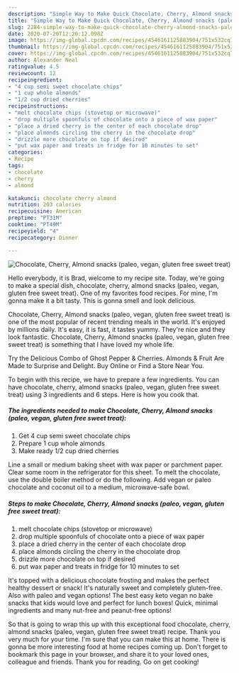 ```yaml
---
description: "Simple Way to Make Quick Chocolate, Cherry, Almond snacks (paleo, vegan, gluten free sweet treat)"
title: "Simple Way to Make Quick Chocolate, Cherry, Almond snacks (paleo, vegan, gluten free sweet treat)"
slug: 2284-simple-way-to-make-quick-chocolate-cherry-almond-snacks-paleo-vegan-gluten-free-sweet-treat
date: 2020-07-20T12:20:12.098Z
image: https://img-global.cpcdn.com/recipes/4546161125883904/751x532cq70/chocolate-cherry-almond-snacks-paleo-vegan-gluten-free-sweet-treat-recipe-main-photo.jpg
thumbnail: https://img-global.cpcdn.com/recipes/4546161125883904/751x532cq70/chocolate-cherry-almond-snacks-paleo-vegan-gluten-free-sweet-treat-recipe-main-photo.jpg
cover: https://img-global.cpcdn.com/recipes/4546161125883904/751x532cq70/chocolate-cherry-almond-snacks-paleo-vegan-gluten-free-sweet-treat-recipe-main-photo.jpg
author: Alexander Neal
ratingvalue: 4.5
reviewcount: 12
recipeingredient:
- "4 cup semi sweet chocolate chips"
- "1 cup whole almonds"
- "1/2 cup dried cherries"
recipeinstructions:
- "melt chocolate chips (stovetop or microwave)"
- "drop multiple spoonfuls of chocolate onto a piece of wax paper"
- "place a dried cherry in the center of each chocolate drop"
- "place almonds circling the cherry in the chocolate drop"
- "drizzle more chocolate on top if desired"
- "put wax paper and treats in fridge for 10 minutes to set"
categories:
- Recipe
tags:
- chocolate
- cherry
- almond

katakunci: chocolate cherry almond 
nutrition: 203 calories
recipecuisine: American
preptime: "PT31M"
cooktime: "PT49M"
recipeyield: "4"
recipecategory: Dinner

---
```



![Chocolate, Cherry, Almond snacks (paleo, vegan, gluten free sweet treat)](https://img-global.cpcdn.com/recipes/4546161125883904/751x532cq70/chocolate-cherry-almond-snacks-paleo-vegan-gluten-free-sweet-treat-recipe-main-photo.jpg)

Hello everybody, it is Brad, welcome to my recipe site. Today, we're going to make a special dish, chocolate, cherry, almond snacks (paleo, vegan, gluten free sweet treat). One of my favorites food recipes. For mine, I'm gonna make it a bit tasty. This is gonna smell and look delicious.

Chocolate, Cherry, Almond snacks (paleo, vegan, gluten free sweet treat) is one of the most popular of recent trending meals in the world. It's enjoyed by millions daily. It's easy, it is fast, it tastes yummy. They're nice and they look fantastic. Chocolate, Cherry, Almond snacks (paleo, vegan, gluten free sweet treat) is something that I have loved my whole life.

Try the Delicious Combo of Ghost Pepper &amp; Cherries. Almonds &amp; Fruit Are Made to Surprise and Delight. Buy Online or Find a Store Near You.


To begin with this recipe, we have to prepare a few ingredients. You can have chocolate, cherry, almond snacks (paleo, vegan, gluten free sweet treat) using 3 ingredients and 6 steps. Here is how you cook that.

<!--inarticleads1-->

##### The ingredients needed to make Chocolate, Cherry, Almond snacks (paleo, vegan, gluten free sweet treat):

1. Get 4 cup semi sweet chocolate chips
1. Prepare 1 cup whole almonds
1. Make ready 1/2 cup dried cherries


Line a small or medium baking sheet with wax paper or parchment paper. Clear some room in the refrigerator for this sheet. To melt the chocolate, use the double boiler method or do the following. Add vegan or paleo chocolate and coconut oil to a medium, microwave-safe bowl. 

<!--inarticleads2-->

##### Steps to make Chocolate, Cherry, Almond snacks (paleo, vegan, gluten free sweet treat):

1. melt chocolate chips (stovetop or microwave)
1. drop multiple spoonfuls of chocolate onto a piece of wax paper
1. place a dried cherry in the center of each chocolate drop
1. place almonds circling the cherry in the chocolate drop
1. drizzle more chocolate on top if desired
1. put wax paper and treats in fridge for 10 minutes to set


It&#39;s topped with a delicious chocolate frosting and makes the perfect healthy dessert or snack! It&#39;s naturally sweet and completely gluten-free. Also with paleo and vegan options! The best easy keto vegan no bake snacks that kids would love and perfect for lunch boxes! Quick, minimal ingredients and many nut-free and peanut-free options! 

So that is going to wrap this up with this exceptional food chocolate, cherry, almond snacks (paleo, vegan, gluten free sweet treat) recipe. Thank you very much for your time. I'm sure that you can make this at home. There is gonna be more interesting food at home recipes coming up. Don't forget to bookmark this page in your browser, and share it to your loved ones, colleague and friends. Thank you for reading. Go on get cooking!
